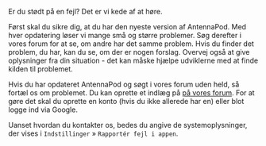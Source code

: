 Er du stødt på en fejl? Det er vi kede af at høre.

Først skal du sikre dig, at du har den nyeste version af AntennaPod. Med hver opdatering løser vi mange små og større problemer. Søg derefter i vores forum for at se, om andre har det samme problem. Hvis du finder det problem, du har, kan du se, om der er nogen forslag. Overvej også at give oplysninger fra din situation - det kan måske hjælpe udviklerne med at finde kilden til problemet.

Hvis du har opdateret AntennaPod og søgt i vores forum uden held, så fortæl os om problemet. Du kan oprette et indlæg på [på vores forum](https://forum.antennapod.org/c/bug-report/9). For at gøre det skal du oprette en konto (hvis du ikke allerede har en) eller blot logge ind via Google.

Uanset hvordan du kontakter os, bedes du angive de systemoplysninger, der vises i `Indstillinger` » `Rapportér fejl i appen`.
